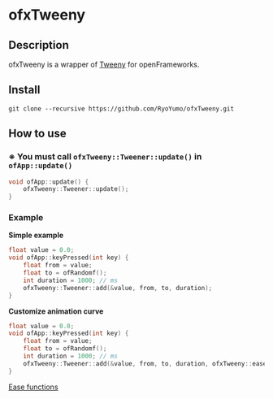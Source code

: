 # ofxTweeny

## Description
ofxTweeny is a wrapper of [Tweeny](https://github.com/mobius3/tweeny) for openFrameworks.


## Install
```shell
git clone --recursive https://github.com/RyoYumo/ofxTweeny.git
```

## How to use

### ※ You must call ```ofxTweeny::Tweener::update()``` in ```ofApp::update()```
```cpp
void ofApp::update() {
    ofxTweeny::Tweener::update();
}
```

### Example

**Simple example**
```cpp
float value = 0.0;
void ofApp::keyPressed(int key) {
    float from = value;
    float to = ofRandomf();
    int duration = 1000; // ms
    ofxTweeny::Tweener::add(&value, from, to, duration);
}
```

**Customize animation curve**
```cpp
float value = 0.0;
void ofApp::keyPressed(int key) {
    float from = value;
    float to = ofRandomf();
    int duration = 1000; // ms
    ofxTweeny::Tweener::add(&value, from, to, duration, ofxTweeny::easeOutCirc);
}
```
[Ease functions](https://github.com/RyoYumo/ofxTweeny/blob/master/src/ofxTweeny.hpp#L8-L35)
